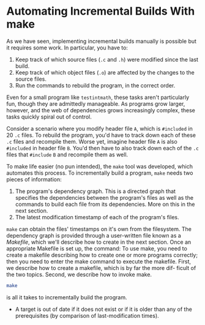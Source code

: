 # Automating Incremental Builds With make

As we have seen, implementing incremental builds manually is possible but it requires some work. In particular, you have to:

1. Keep track of which source files (`.c` and `.h`) were modified since the last build.
2. Keep track of which object files (`.o`) are affected by the changes to the source files.
3. Run the commands to rebuild the program, in the correct order.

Even for a small program like `testintmath`, these tasks aren't particularly fun, though they are admittedly manageable. As programs grow larger, however, and the web of dependencies grows increasingly complex, these tasks quickly spiral out of control.

Consider a scenario where you modify header file `A`, which is `#included` in 20 `.c` files. To rebuild the program, you'd have to track down each of these `.c` files and recompile them. Worse yet, imagine header file `A` is also `#included` in header file `B`. You'd then have to also track down each of the `.c` files that `#include` `B` and recompile them as well.

To make life easier (no pun intended), the `make` tool was developed, which automates this process. To incrementally build a program, `make` needs two pieces of information:

1. The program's dependency graph. This is a directed graph that specifies the dependencies between the program's files as well as the commands to build each file from its dependencies. More on this in the next section.
2. The latest modification timestamp of each of the program's files.

`make` can obtain the files' timestamps on it's own from the filesystem. The dependency graph is provided through a user-written file known as a _Makefile_, which we'll describe how to create in the next section. Once an appropriate Makefile is set up, the command: To use make, you need to create a makefile describing how to create one or more programs correctly; then you need to enter the make command to execute the makefile. First, we describe how to create a makefile, which is by far the more dif- ficult of the two topics. Second, we describe how to invoke make.

```bash
make
```

is all it takes to incrementally build the program.





* A target is out of date if it does not exist or if it is older than any of the prerequisites (by comparison of last-modification times).
